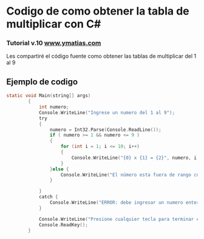 # Codigo de como obtener la tabla de multiplicar con C#
### Tutorial v.10 www.ymatias.com
  
 Les compartiré el código fuente como obtener las tablas de multiplicar del 1 al 9

## Ejemplo de codigo

```C sharp
static void Main(string[] args)
        {
            int numero;
            Console.WriteLine("Ingrese un numero del 1 al 9");
            try
            {
                numero = Int32.Parse(Console.ReadLine());
                if ( numero >= 1 && numero <= 9 )
                {
                    for (int i = 1; i <= 10; i++)
                    {                        
                        Console.WriteLine("{0} x {1} = {2}", numero, i, numero * i);
                    }
                }else {
                    Console.WriteLine("El número esta fuera de rango comprendido");
                }

            }
            catch {
                Console.WriteLine("ERROR: debe ingresar un numero entero que comprenda del 1 al 9");                
            }

            Console.WriteLine("Presione cualquier tecla para terminar el programa");
            Console.ReadKey();
        }
```